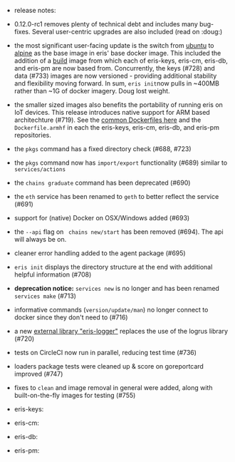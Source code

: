 * release notes:
* 0.12.0-rc1 removes plenty of technical debt and includes many bug-fixes. Several user-centric upgrades are also included (read on :doug:)
* the most significant user-facing update is the switch from [ubuntu](https://github.com/eris-ltd/common/blob/875c64ec7e1525b3c8e0efed7d4974665fff4942/docker/base-ubuntu/Dockerfile) to [alpine](https://github.com/eris-ltd/common/blob/875c64ec7e1525b3c8e0efed7d4974665fff4942/docker/base-alpine/Dockerfile) as the base image in eris' base docker image. This included the addition of a [build](https://github.com/eris-ltd/common/blob/875c64ec7e1525b3c8e0efed7d4974665fff4942/docker/build/Dockerfile) image from which each of eris-keys, eris-cm, eris-db, and eris-pm are now based from. Concurrently, the keys (#728) and data (#733) images are now versioned - providing additional stability and flexibility moving forward. In sum, `eris init`now pulls in ~400MB rather than ~1G of docker imagery. Doug lost weight.
* the smaller sized images also benefits the portability of running eris on IoT devices. This release introduces native support for ARM based architechture (#719). See the [common Dockerfiles here](https://github.com/eris-ltd/common/tree/875c64ec7e1525b3c8e0efed7d4974665fff4942/docker-arm) and the `Dockerfile.armhf` in each the eris-keys, eris-cm, eris-db, and eris-pm repositories.
* the `pkgs` command has a fixed directory check (#688, #723)
* the `pkgs` command now has `import/export` functionality (#689) similar to `services/actions`
* the `chains graduate` command has been deprecated (#690)
* the `eth` service has been renamed to `geth` to better reflect the service (#691)
* support for (native) Docker on OSX/Windows added (#693)
* the `--api` flag on ` chains new/start` has been removed (#694). The api will always be on.
* cleaner error handling added to the agent package (#695)
* `eris init` displays the directory structure at the end with additional helpful information (#708)
* **deprecation notice:** `services new` is no longer and has been renamed `services make` (#713)
* informative commands (`version/update/man`) no longer connect to docker since they don't need to (#716)
* a new [external library "eris-logger"](https://github.com/eris-ltd/eris-logger) replaces the use of the logrus library (#720)
* tests on CircleCI now run in parallel, reducing test time (#736)
* loaders package tests were cleaned up & score on goreportcard improved (#747)
* fixes to `clean` and image removal in general were added, along with built-on-the-fly images for testing (#755)

* eris-keys:

* eris-cm:

* eris-db:

* eris-pm:
